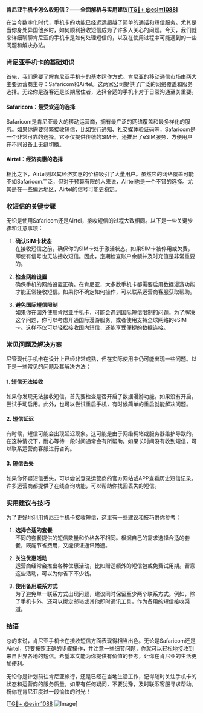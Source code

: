 **肯尼亚手机卡怎么收短信？——全面解析与实用建议[[TG💪+ @esim1088](https://t.me/s/esim1088)]**

在当今数字化时代，手机卡的功能已经远远超越了简单的通话和短信服务。尤其是当你身处异国他乡时，如何顺利接收短信成为了许多人关心的问题。今天，我们就来详细聊聊肯尼亚的手机卡是如何处理短信的，以及在使用过程中可能遇到的一些问题和解决办法。

### 肯尼亚手机卡的基础知识

首先，我们需要了解肯尼亚手机卡的基本运作方式。肯尼亚的移动通信市场由两大主要运营商主导：Safaricom和Airtel。这两家公司提供了广泛的网络覆盖和服务选择。无论你是游客还是长期居住者，选择合适的手机卡对于日常沟通至关重要。

#### Safaricom：最受欢迎的选择

Safaricom是肯尼亚最大的移动运营商，拥有最广泛的网络覆盖和最多样化的服务。如果你需要频繁接收短信，比如银行通知、社交媒体验证码等，Safaricom是一个非常可靠的选择。它不仅提供传统的SIM卡，还推出了eSIM服务，方便用户在不同设备上无缝切换。

#### Airtel：经济实惠的选择

相比之下，Airtel则以其经济实惠的价格吸引了大量用户。虽然它的网络覆盖可能不如Safaricom广泛，但对于预算有限的人来说，Airtel也是一个不错的选择。尤其是在一些偏远地区，Airtel的信号可能更稳定。

### 收短信的关键步骤

无论是使用Safaricom还是Airtel，接收短信的过程大致相同。以下是一些关键步骤和注意事项：

1. **确认SIM卡状态**  
   在接收短信之前，确保你的SIM卡处于激活状态。如果SIM卡被停用或欠费，即使有信号也无法接收短信。因此，定期检查账户余额并及时充值是非常重要的。

2. **检查网络设置**  
   确保手机的网络设置正确。在肯尼亚，大多数手机卡都需要启用数据漫游功能才能正常接收短信。如果你不确定如何操作，可以联系运营商客服获取帮助。

3. **避免国际短信限制**  
   如果你在国外使用肯尼亚手机卡，可能会遇到国际短信限制的问题。为了解决这个问题，你可以考虑开通国际漫游服务，或者使用支持全球网络的eSIM卡。这样不仅可以轻松接收国内短信，还能享受便捷的数据连接。

### 常见问题及解决方案

尽管现代手机卡在设计上已经非常成熟，但在实际使用中仍可能出现一些问题。以下是一些常见的问题及其解决方法：

#### 1. 短信无法接收

如果你发现无法接收短信，首先要检查是否开启了数据漫游功能。如果没有开启，尝试手动启用。此外，也可以尝试重启手机，有时候简单的重启就能解决问题。

#### 2. 短信延迟

有时候，短信可能会出现延迟现象。这可能是由于网络拥堵或服务器维护导致的。在这种情况下，耐心等待一段时间通常会有所帮助。如果长时间没有收到短信，可以联系运营商客服进行咨询。

#### 3. 短信丢失

如果你怀疑短信丢失，可以尝试登录运营商的官方网站或APP查看历史短信记录。许多运营商都提供了在线查询功能，可以帮助你找回丢失的短信。

### 实用建议与技巧

为了更好地利用肯尼亚手机卡接收短信，这里有一些建议和技巧供你参考：

1. **选择合适的套餐**  
   不同的套餐提供的短信数量和价格各不相同。根据自己的需求选择合适的套餐，既能节省费用，又能保证通讯畅通。

2. **关注优惠活动**  
   运营商经常会推出各种优惠活动，比如赠送额外的短信包或免费试用期。留意这些活动，可以为你省下不少钱。

3. **使用备用联系方式**  
   为了避免单一联系方式出现问题，建议同时保留至少两个联系方式。例如，除了手机卡外，还可以绑定邮箱或其他即时通讯工具，作为备用的短信接收渠道。

### 结语

总的来说，肯尼亚手机卡在接收短信方面表现得相当出色。无论是Safaricom还是Airtel，只要按照正确的步骤操作，并注意一些细节问题，你就可以轻松地接收到来自世界各地的短信。希望本文能为你提供有价值的参考，让你在肯尼亚的生活更加便利。

无论你是计划前往肯尼亚旅行，还是已经在当地生活工作，记得随时关注手机卡的状态和运营商的服务质量。如果有任何疑问，不要犹豫，及时联系客服寻求帮助。祝你在肯尼亚度过一段愉快的时光！

[[TG💪+ @esim1088](https://t.me/s/esim1088) ![Image](https://i.postimg.cc/4NQfJmqS/Snipaste-2025-05-13-00-14-12.png)]